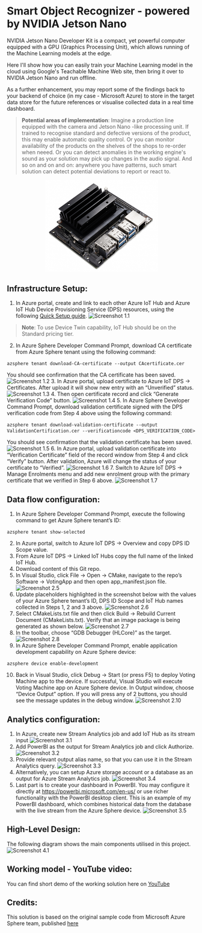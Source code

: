 # Smart Object Recognizer - powered by NVIDIA Jetson Nano
NVIDIA Jetson Nano Developer Kit is a compact, yet powerful computer equipped with a GPU (Graphics Processing Unit), which allows running of the Machine Learning models at the edge.

Here I'll show how you can easily train your Machine Learning model in the cloud using Google's Teachable Machine Web site, then bring it over to NVIDIA Jetson Nano and run offline.

As a further enhancement, you may report some of the findings back to your backend of choice (in my case - Microsoft Azure) to store in the target data store for the future references or visualise collected data in a real time dashboard.
> **Potential areas of implementation**: Imagine a production line equipped with the camera and Jetson Nano -like processing unit. If trained to recognise standard and defective versions of the product, this may enable automatic quality control. Or you can monitor availability of the products on the shelves of the shops to re-order when neeed. Or you can detect anomalies in the working engine's sound as your solution may pick up changes in the audio signal. And so on and on and on: anywhere you have patterns, such smart solution can detect potential deviations to report or react to.
<p align="center">
  <img src="/images/JetsonNano_DevKit.jpg" width="300">
</p>

## Infrastructure Setup:
1. In Azure portal, create and link to each other Azure IoT Hub and Azure IoT Hub Device Provisioning Service (DPS) resources, using the following [Quick Setup guide](https://docs.microsoft.com/en-us/azure/iot-dps/quick-setup-auto-provision).
![Screenshot 1.1](/images/Infra_1.png)
> **Note**: To use Device Twin capability, IoT Hub should be on the Standard pricing tier.
2. In Azure Sphere Developer Command Prompt, download CA certificate from Azure Sphere tenant using the following command:
```
azsphere tenant download-CA-certificate --output CAcertificate.cer
```
You should see confirmation that the CA certificate has been saved.
![Screenshot 1.2](/images/Infra_2.png)
3. In Azure portal, upload certificate to Azure IoT DPS -> Certificates. After upload it will show new entry with an “Unverified” status.
![Screenshot 1.3](/images/Infra_3.png)
4. Then open certificate record and click “Generate Verification Code” button.
![Screenshot 1.4](/images/Infra_4.png)
5. In Azure Sphere Developer Command Prompt, download validation certificate signed with the DPS verification code from Step 4 above using the following command:
```
azsphere tenant download-validation-certificate --output ValidationCertification.cer --verificationcode <DPS_VERIFICATION_CODE>
```
You should see confirmation that the validation certificate has been saved.
![Screenshot 1.5](/images/Infra_5.png)
6. In Azure portal, upload validation certificate into “Verification Certificate” field of the record window from Step 4 and click “Verify” button. After validation, Azure will change the status of your certificate to “Verified”.
![Screenshot 1.6](/images/Infra_6.png)
7. Switch to Azure IoT DPS -> Manage Enrolments menu and add new enrolment group with the primary certificate that we verified in Step 6 above.
![Screenshot 1.7](/images/Infra_7.png)
 
## Data flow configuration:
1. In Azure Sphere Developer Command Prompt, execute the following command to get Azure Sphere tenant’s ID:
```
azsphere tenant show-selected
```
2. In Azure portal, switch to Azure IoT DPS -> Overview and copy DPS ID Scope value.
3. From Azure IoT DPS -> Linked IoT Hubs copy the full name of the linked IoT Hub.
4. Download content of this Git repo.
5. In Visual Studio, click File -> Open -> CMake, navigate to the repo’s Software -> VotingApp and then open app_manifest.json file.
![Screenshot 2.5](/images/Soft_5.png)
6. Update placeholders highlighted in the screenshot below with the values of your Azure Sphere tenant’s ID, DPS ID Scope and IoT Hub names collected in Steps 1, 2 and 3 above.
![Screenshot 2.6](/images/Soft_6.png)
7. Select CMakeLists.txt file and then click Build -> Rebuild Current Document (CMakeLists.txt). Verify that an image package is being generated as shown below.
![Screenshot 2.7](/images/Soft_7.png)
8. In the toolbar, choose “GDB Debugger (HLCore)” as the target.
![Screenshot 2.8](/images/Soft_8.png)
9. In Azure Sphere Developer Command Prompt, enable application development capability on Azure Sphere device:
```
azsphere device enable-development
```
10. Back in Visual Studio, click Debug -> Start (or press F5) to deploy Voting Machine app to the device. If successful, Visual Studio will execute Voting Machine app on Azure Sphere device. In Output window, choose “Device Output” option. If you will press any of 2 buttons, you should see the message updates in the debug window.
![Screenshot 2.10](/images/Soft_10.png)

## Analytics configuration:
1. In Azure, create new Stream Analytics job and add IoT Hub as its stream input
![Screenshot 3.1](/images/Analytics_1.png)
2. Add PowerBI as the output for Stream Analytics job and click Authorize.
![Screenshot 3.2](/images/Analytics_2.png)
3. Provide relevant output alias name, so that you can use it in the Stream Analytics query.
![Screenshot 3.3](/images/Analytics_3.png)
4. Alternatively, you can setup Azure storage account or a database as an output for Azure Stream Analytics job.
![Screenshot 3.4](/images/Analytics_4.png)
5. Last part is to create your dashboard in PowerBI. You may configure it directly at https://powerbi.microsoft.com/en-us/ or use richer functionality with the PowerBI desktop client. This is an example of my PowerBI dashboard, which combines historical data from the database with the live stream from the Azure Sphere device.
![Screenshot 3.5](/images/Analytics_5.png)

## High-Level Design:
The following diagram shows the main components utilised in this project.
![Screenshot 4.1](/images/AzSphere_Schematics.png)

## Working model - YouTube video:
You can find short demo of the working solution here on [YouTube](https://youtu.be/QZcHa6_i7bo)

## Credits:
This solution is based on the original sample code from Microsoft Azure Sphere team, published [here](https://github.com/Azure/azure-sphere-samples)
